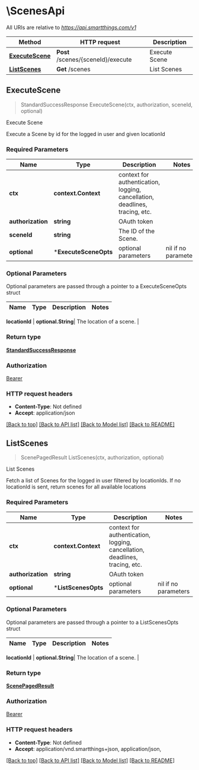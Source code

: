 # \ScenesApi

All URIs are relative to *https://api.smartthings.com/v1*

Method | HTTP request | Description
------------- | ------------- | -------------
[**ExecuteScene**](ScenesApi.md#ExecuteScene) | **Post** /scenes/{sceneId}/execute | Execute Scene
[**ListScenes**](ScenesApi.md#ListScenes) | **Get** /scenes | List Scenes



## ExecuteScene

> StandardSuccessResponse ExecuteScene(ctx, authorization, sceneId, optional)

Execute Scene

Execute a Scene by id for the logged in user and given locationId

### Required Parameters


Name | Type | Description  | Notes
------------- | ------------- | ------------- | -------------
**ctx** | **context.Context** | context for authentication, logging, cancellation, deadlines, tracing, etc.
**authorization** | **string**| OAuth token | 
**sceneId** | **string**| The ID of the Scene. | 
 **optional** | ***ExecuteSceneOpts** | optional parameters | nil if no parameters

### Optional Parameters

Optional parameters are passed through a pointer to a ExecuteSceneOpts struct


Name | Type | Description  | Notes
------------- | ------------- | ------------- | -------------


 **locationId** | **optional.String**| The location of a scene. | 

### Return type

[**StandardSuccessResponse**](StandardSuccessResponse.md)

### Authorization

[Bearer](../README.md#Bearer)

### HTTP request headers

- **Content-Type**: Not defined
- **Accept**: application/json

[[Back to top]](#) [[Back to API list]](../README.md#documentation-for-api-endpoints)
[[Back to Model list]](../README.md#documentation-for-models)
[[Back to README]](../README.md)


## ListScenes

> ScenePagedResult ListScenes(ctx, authorization, optional)

List Scenes

Fetch a list of Scenes for the logged in user filtered by locationIds. If no locationId is sent, return scenes for all available locations

### Required Parameters


Name | Type | Description  | Notes
------------- | ------------- | ------------- | -------------
**ctx** | **context.Context** | context for authentication, logging, cancellation, deadlines, tracing, etc.
**authorization** | **string**| OAuth token | 
 **optional** | ***ListScenesOpts** | optional parameters | nil if no parameters

### Optional Parameters

Optional parameters are passed through a pointer to a ListScenesOpts struct


Name | Type | Description  | Notes
------------- | ------------- | ------------- | -------------

 **locationId** | **optional.String**| The location of a scene. | 

### Return type

[**ScenePagedResult**](ScenePagedResult.md)

### Authorization

[Bearer](../README.md#Bearer)

### HTTP request headers

- **Content-Type**: Not defined
- **Accept**: application/vnd.smartthings+json, application/json, 

[[Back to top]](#) [[Back to API list]](../README.md#documentation-for-api-endpoints)
[[Back to Model list]](../README.md#documentation-for-models)
[[Back to README]](../README.md)

